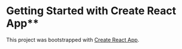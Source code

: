 # Getting Started with Create React App**

This project was bootstrapped with [Create React App](https://github.com/facebook/create-react-app).

